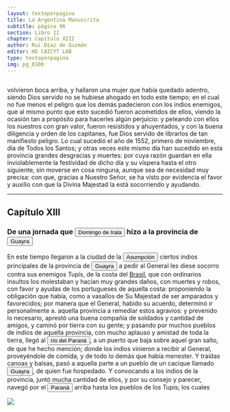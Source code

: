 ```yaml
---
layout: textoporpagina
title: La Argentina Manuscrita
subtitle: página 96
section: Libro II
chapter: Capítulo XIII
author: Rui Díaz de Guzmán
editor: HD CAICYT LAB
type: textoporpagina
img: pg_0100
---
```

<div class="row">
    <div class="column">
<p>volvieron boca arriba, y hallaron una mujer que había quedado adentro, siendo Dios servido no se hubiese ahogado en todo este tiempo; en el cual no fue menos el peligro que los demás padecieron con los indios enemigos, que al mismo punto que esto sucedió fueron acometidos de ellos, viendo la ocasión tan a propósito para hacerles algún perjuicio: y peleando con ellos los nuestros con gran valor, fueron resistidos y ahuyentados, y con la buena diligencia y orden de los capitanes, fue Dios servido de librarlos de tan manifiesto peligro. Lo cual sucedió el año de 1552, primero de noviembre, día de Todos los Santos; y otras veces este mismo día han sucedido en esta provincia grandes desgracias y muertes: por cuya razón guardan en ella inviolablemente la festividad de dicho día y su víspera hasta el otro siguiente, sin moverse en cosa ninguna, aunque sea de necesidad muy precisa: con que, gracias a Nuestro Señor, se ha visto por evidencia el favor y auxilio con que la Divina Majestad la está socorriendo y ayudando.</p><hr><h2>Capítulo XIII</h2><h3>De una jornada que <button class="balloon" data-balloon-pos="up" data-balloon-length="large" data-balloon="Domingo Martínez de Irala (Vergara de la Hermandad de Guipúzcoa, Corona de Castilla, 1509 - Asunción del Paraguay, Virreinato del Perú, 3 de octubre de 1556) fue un conquistador, explorador y colonizador español que como lugarteniente de Juan de Ayolas quien lo nombrara interinamente hasta que regresara como teniente de gobernador de La Candelaria en 1537, luego lo sería de hecho, y posteriormente elegido por el pueblo según real cédula, como teniente de gobernador general de Asunción.Ocupó tres veces el cargo de gobernador interino del Río de la Plata y del Paraguay, en los períodos de 1539 a 1542, de 1544 hasta 1548 y por último desde 1549. El emperador Carlos V lo nombraría definitivamente como titular en el cargo gubernamental en el año 1555, que lo ostentaría hasta su fallecimiento.En 1543 fundó en el Chaco Boreal el Puerto de los Reyes, a orillas del río Paraguay y del pantano de los Jarayes, sobre las costas de la laguna La Gaiba. Avellaneda, Mercedes; Perusset, Macarena, &quot;Irala, el primer estratega del Plata&quot;, en Historia Paraguaya. Anuario de la Academia Paraguaya de la Historia, vol. XLVI, 2006, pp. 319-363.Lafuente Machain, Ricardo, El gobernador Domingo de Irala, Asunción, Academia Paraguaya de la Historia, 2005 [1939].">Domingo de Irala</button> hizo a la provincia de <a href="https://recogito.pelagios.org/document/wzqxhk0h3vpikm/part/1/edit#a0a1d5f5-baf9-46d5-9069-bb9abad77da3" target="_blank"><button class="balloon" data-balloon-pos="up" data-balloon-length="large" data-balloon="Amplia región comprendida dentro de la Gobernación del Río de la Plata y el océano Atlántico, en el actual territorio brasileño. Fue colonizada desde Asunción del Paraguay, pero las constantes incursiones de los bandeirantes portugueses frenaron su expansión.">Guayra</button></a></h3><p>En este tiempo llegaron a la ciudad de la <a href="https://recogito.pelagios.org/document/wzqxhk0h3vpikm/part/1/edit#5fcdbffa-129e-4d6e-8c9f-faae587002f6" target="_blank"><button class="balloon" data-balloon-pos="up" data-balloon-length="large" data-balloon="Es Asunción del Paraguay.">Asumpción</button></a> ciertos indios principales de la provincia de <a href="https://recogito.pelagios.org/document/wzqxhk0h3vpikm/part/1/edit#e277908b-d1e1-44c9-94b3-84a9da33fb54" target="_blank"><button class="balloon" data-balloon-pos="up" data-balloon-length="large" data-balloon="Amplia región comprendida dentro de la Gobernación del Río de la Plata y el océano Atlántico, en el actual territorio brasileño. Fue colonizada desde Asunción del Paraguay, pero las constantes incursiones de los bandeirantes portugueses frenaron su expansión.">Guayra</button></a> a pedir al General les diese socorro contra sus enemigos <persName xml:id="recogito-1e2979d1-250f-4340-b79a-cb02b2f42dd3" ana="tribe">Tupís</persName>, de la costa del <a href="https://recogito.pelagios.org/document/wzqxhk0h3vpikm/part/1/edit#e8d49119-a5cd-438a-9a97-2ea5494d342d" target="_blank">Brasil</a>, que con ordinarios insultos los molestaban y hacían muy grandes daños, con muertes y robos, con favor y ayudas de los portugueses de aquella costa: proponiendo la obligación que había, como a vasallos de Su Majestad de ser amparados y favorecidos; por manera que el General, habido su acuerdo, determinó ir personalmente a. aquella provincia a remediar estos agravios: y prevenido lo necesario, aprestó una buena compañía de soldados y cantidad de amigos, y caminó por tierra con su gente; y pasando por muchos pueblos de indios de aquella provincia, con mucho aplauso y amistad de toda la tierra, llegó al <a href="https://recogito.pelagios.org/document/wzqxhk0h3vpikm/part/1/edit#6fa09b22-6eed-4730-9ee7-a954471d6371" target="_blank"><button class="balloon" data-balloon-pos="up" data-balloon-length="large" data-balloon="Río Paraná http://www.geonames.org/3430144/rio-parana.html">río del Paraná</button></a>, a un puerto que baja sobre aquel gran salto, de que he hecho mención; donde los indios vinieron a recibir al General, proveyéndole de comida, y de todo lo demás que había menester. Y traídas canoas y balsas, pasó a aquella parte a un pueblo de un cacique llamado <a href="https://recogito.pelagios.org/document/wzqxhk0h3vpikm/part/1/edit#d6264bcf-d640-48a2-8588-fecde61d88f5" target="_blank"><button class="balloon" data-balloon-pos="up" data-balloon-length="large" data-balloon="Amplia región comprendida dentro de la Gobernación del Río de la Plata y el océano Atlántico, en el actual territorio brasileño. Fue colonizada desde Asunción del Paraguay, pero las constantes incursiones de los bandeirantes portugueses frenaron su expansión.">Guayra</button></a>, de quien fue hospedado. Y convocando a los indios de la provincia, juntó mucha cantidad de ellos, y por su consejo y parecer, navegó por el <a href="https://recogito.pelagios.org/document/wzqxhk0h3vpikm/part/1/edit#1e918864-92d5-4c27-98bb-9e88026e49de" target="_blank"><button class="balloon" data-balloon-pos="up" data-balloon-length="large" data-balloon="Refiere al río Paraná">Paraná</button></a> arriba hasta los pueblos de los <persName xml:id="recogito-08fd4f93-1042-4ea5-be19-d79f87d9e104" ana="tribe">Tupís</persName>; los cuales</p></div>

<div class="column">
<a href="{{site.baseurl}}/assets/img/argentina_manuscrita/{{page.img}}.jpg"><img src="{{site.baseurl}}/assets/img/argentina_manuscrita/{{page.img}}.jpg"></a>
</div>
</div>